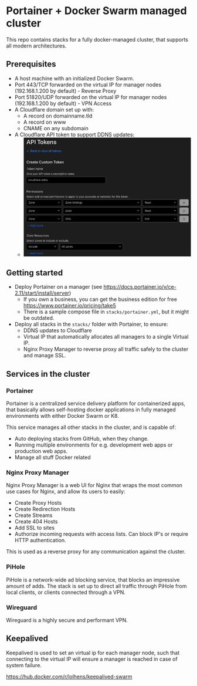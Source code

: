 # Portainer + Docker Swarm managed cluster

This repo contains stacks for a fully docker-managed cluster, that supports all modern architectures.

## Prerequisites

- A host machine with an initialized Docker Swarm.
- Port 443/TCP forwarded on the virtual IP for manager nodes (192.168.1.200 by default) - Reverse Proxy
- Port 51820/UDP forwarded on the virtual IP for manager nodes (192.168.1.200 by default) - VPN Access
- A Cloudflare domain set up with:
  - A record on domainname.tld
  - A record on www
  - CNAME on any subdomain
- A Cloudflare API token to support DDNS updates:
  - ![Cloudflare API token for DDNS updates](resources/images/ddns-api-token.png)  

## Getting started

- Deploy Portainer on a manager (see <https://docs.portainer.io/v/ce-2.11/start/install/server>)
  - If you own a business, you can get the business edition for free <https://www.portainer.io/pricing/take5>
  - There is a sample compose file in `stacks/portainer.yml`, but it might be outdated.
- Deploy all stacks in the `stacks/` folder with Portainer, to ensure:
  - DDNS updates to Cloudflare
  - Virtual IP that automatically allocates all managers to a single Virtual IP.
  - Nginx Proxy Manager to reverse proxy all traffic safely to the cluster and manage SSL.

## Services in the cluster

### Portainer

Portainer is a centralized service delivery platform for containerized apps, that basically allows self-hosting docker applications in fully managed environments with either Docker Swarm or K8.

This service manages all other stacks in the cluster, and is capable of:

- Auto deploying stacks from GitHub, when they change.
- Running multiple environments for e.g. development web apps or production web apps.
- Manage all stuff Docker related

### Nginx Proxy Manager

Nginx Proxy Manager is a web UI for Nginx that wraps the most common use cases for Nginx, and allow its users to easily:

- Create Proxy Hosts
- Create Redirection Hosts
- Create Streams
- Create 404 Hosts
- Add SSL to sites
- Authorize incoming requests with access lists. Can block IP's or require HTTP authentication.

This is used as a reverse proxy for any communication against the cluster.

### PiHole

PiHole is a network-wide ad blocking service, that blocks an impressive amount of adds. The stack is set up to direct all traffic through PiHole from local clients, or clients connected through a VPN.

### Wireguard

Wireguard is a highly secure and performant VPN.

## Keepalived

Keepalived is used to set an virtual ip for each manager node, such that connecting to the virtual IP will ensure a manager is reached in case of system failure.

<https://hub.docker.com/r/lolhens/keepalived-swarm>

